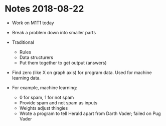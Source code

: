 # Notes 2018-08-22

* Work on M1T1 today
* Break a problem down into smaller parts

* Traditional
	* Rules
	* Data structurers
	* Put them together to get output (answers)
* Find zero (like X on graph axis) for
  program data. Used for machine learning data.
* For example, machine learning:
  * 0 for spam, 1 for not spam
  * Provide spam and not spam as inputs
  * Weights adjust thingies
  * Wrote a program to tell Herald apart from
    Darth Vader; failed on Pug Vader